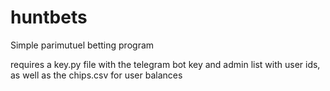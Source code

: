 # huntbets
Simple parimutuel betting program

requires a key.py file with the telegram bot key and admin list with user ids, as well as the chips.csv for user balances